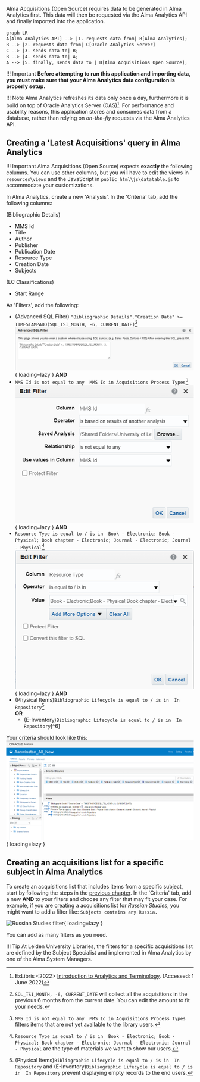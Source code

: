 Alma Acquisitions (Open Source) requires data to be generated in Alma Analytics first. This data will then be requested via the Alma Analytics API and finally imported into the application.

``` mermaid
graph LR
A[Alma Analytics API] --> |1. requests data from| B[Alma Analytics];
B --> |2. requests data from| C[Oracle Analytics Server]
C --> |3. sends data to| B;
B --> |4. sends data to| A;
A --> |5. finally, sends data to | D[Alma Acquisitions Open Source];
```

!!! Important
      **Before attempting to run this application and importing data, you must make sure that your Alma Analytics data configuration is properly setup.**

!!! Note
      Alma Analytics refreshes its data only once a day, furthermore it is build on top of Oracle Analytics Server (OAS)[^1]. For performance and usability reasons, this application stores and consumes data from a database, rather than relying on *on-the-fly* requests via the Alma Analytics API.

## Creating a 'Latest Acquisitions' query in Alma Analytics

!!! Important
      Alma Acquisitions (Open Source) expects **exactly** the following columns. You can use other columns, but you will have to edit the views in `resources\views` and the JavaScript in `public_html\js\datatable.js` to accommodate your customizations.

In Alma Analytics, create a new 'Analysis'. In the 'Criteria' tab, add the following columns:

(Bibliographic Details)  

* MMS Id  
* Title  
* Author  
* Publisher  
* Publication Date  
* Resource Type  
* Creation Date  
* Subjects

(LC Classifications)  

* Start Range

As 'Filters', add the following:

* (Advanced SQL Filter) ```"Bibliographic Details"."Creation Date" >= TIMESTAMPADD(SQL_TSI_MONTH, -6, CURRENT_DATE)```[^2]  
  ![Advanced SQL filter](assets/images/docs/advanced_sql_filter.png){ loading=lazy }
**AND**
* ```MMS Id is not equal to any  MMS Id in Acquisitions Process Types```[^3]  
  ![MMS Id](assets/images/docs/mms_id.png){ loading=lazy }
**AND**
* ```Resource Type is equal to / is in  Book - Electronic; Book - Physical; Book chapter - Electronic; Journal - Electronic; Journal - Physical```[^4]
  ![Resource Type](assets/images/docs/resource_type.png){ loading=lazy }
**AND**
* (Physical Items)```Bibliographic Lifecycle is equal to / is in  In Repository```[^5]  
   **OR**
  * (E-Inventory)```Bibliographic Lifecycle is equal to / is in  In Repository```[^6]

Your criteria should look like this:
![Latest acquisitions criteria in Alma Analytics](assets/images/docs/all_acquisitions.png){ loading=lazy }

## Creating an acquisitions list for a specific subject in Alma Analytics

To create an acquisitions list that includes items from a specific subject, start by following the steps in the [previous chapter](alma-analytics.md#creating-an-latest-acquisitions-query-in-alma-analytics). In the 'Criteria' tab, add a new **AND** to your filters and choose any filter that may fit your case. For example, if you are creating a acquisitions list for *Russian Studies*, you might want to add a filter like:
```Subjects contains any Russia.```  

![Russian Studies filter](assets/images/docs/russian_studies.png){ loading=lazy }

You can add as many filters as you need.

!!! Tip
      At Leiden University Libraries, the filters for a specific acquisitions list are defined by the Subject Specialist and implemented in Alma Analytics by one of the Alma System Managers.

[^1]: ExLibris <2022> [Introduction to Analytics and Terminology](https://knowledge.exlibrisgroup.com/Alma/Product_Documentation/010Alma_Online_Help_(English)/080Analytics/010Introduction). (Accessed: 1 June 2022)
[^2]: ```SQL_TSI_MONTH, -6, CURRENT_DATE``` will collect all the acquisitions in the previous 6 months from the current date. You can edit the amount to fit your needs.
[^3]: ```MMS Id is not equal to any  MMS Id in Acquisitions Process Types``` filters items that are not yet available to the library users.
[^4]: ```Resource Type is equal to / is in  Book - Electronic; Book - Physical; Book chapter - Electronic; Journal - Electronic; Journal - Physical``` are the type of materials we want to show our users.
[^5]: (Physical Items)```Bibliographic Lifecycle is equal to / is in  In Repository``` and (E-Inventory)```Bibliographic Lifecycle is equal to / is in  In Repository``` prevent displaying empty records to the end users.
